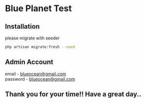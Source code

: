 # Blue Planet Test



## Installation

please migrate with seeder 

```bash
php artisan migrate:fresh --seed
```
## Admin Account
email - blueocean@gmail.com \
password - blueocean@gmail.com

## Thank you for your time!! Have a great day..